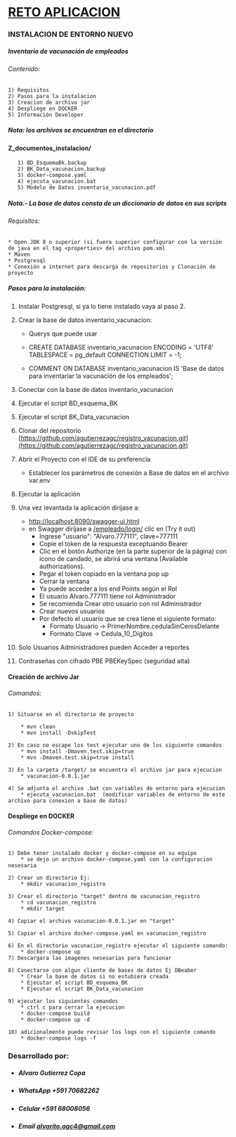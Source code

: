    # [RETO APLICACION]()
   ### INSTALACION DE ENTORNO NUEVO
 ##### Inventario de vacunación de empleados
###### Contenido:
    1) Requisitos
    2) Pasos para la instalacion
    3) Creacion de archivo jar
    4) Despliege en DOCKER
    5) Información Developer
##### Nota: los archivos se encuentran en el directorio 
#### Z_documentos_instalacion/
       1) BD_EsquemaBk.backup
       2) BK_Data_vacunacion.backup
       3) docker-compose.yaml
       4) ejecuta_vacunacion.bat
       5) Modelo de Datos inventario_vacunacion.pdf
##### Nota.- La base de datos consta de un diccionario de datos en sus scripts
###### Requisitos:
    * Open JDK 8 o superior (si fuera superior configurar con la versión de java en el tag <properties> del archivo pom.xml
    * Maven
    * Postgresql
    * Conexión a internet para descarga de repositorios y Clonación de proyecto
##### Pasos para la instalación:

   1) Instalar Postgresql, si ya lo tiene instalado vaya al paso 2.
   2) Crear la base de datos inventario_vacunacion:
       * Querys que puede usar
       * CREATE DATABASE inventario_vacunacion
         ENCODING = 'UTF8' TABLESPACE = pg_default CONNECTION LIMIT = -1;
     
        * COMMENT ON DATABASE inventario_vacunacion
         IS 'Base de datos para inventariar la vacunación de los empleados';

   3) Conectar con la base de datos inventario_vacunacion
   4) Ejecutar el script BD_esquema_BK
   5) Ejecutar el script BK_Data_vacunacion
   6) Clonar del repositorio [https://github.com/agutierrezagc/registro_vacunacion.git](https://github.com/agutierrezagc/registro_vacunacion.git)
   7) Abrir el Proyecto con el IDE de su preferencia
       * Establecer los parámetros de conexión a Base de datos en el archivo var.env
   8) Ejecutar la aplicación
   9) Una vez levantada la aplicación diríjase a:
        * [http://localhost:8090/swagger-ui.html](http://localhost:8090/swagger-ui.html)
        * en Swagger diríjase a [/empleado/login/](http://localhost:8090/swagger-ui/index.html?configUrl=/api-docs/swagger-config#/empleado-controller/login)  clic en (Try it out)
            * Ingrese "usuario": "Alvaro.777111", clave=777111
            * Copie el token de la respuesta exceptuando Bearer
            * Clic en el botón Authorize (en la parte superior de la página) con icono de candado, se abrirá una ventana (Available authorizations).
            * Pegar el token copiado en la ventana pop up
            * Cerrar la ventana
            * Ya puede acceder a los end Points según el Rol
            * El usuario Alvaro.777111 tiene rol Administrador
            * Se recomienda Crear otro usuario con rol Administrador
            * Crear nuevos usuarios
            * Por defecto el usuario que se crea tiene el siguiente formato:
                * Formato Usuario -> PrimerNombre.cedulaSinCerosDelante
                * Formato Clave   -> Cedula_10_Digitos
10) Solo Usuarios Administradores pueden Acceder a reportes
11) Contraseñas con cifrado PBE PBEKeySpec (seguridad alta)
#### Creación de archivo Jar
###### Comandos:
    1) Situarse en el directorio de proyecto
    
        * mvn clean
        * mvn install -DskipTest
    
    2) En caso no escape los test ejecutar uno de los siguiente comandos
        * mvn install -Dmaven.test.skip=true
        * mvn -Dmaven.test.skip=true install 
      
    3) En la carpeta /target/ se encuentra el archivo jar para ejecucion
        * vacunacion-0.0.1.jar
     
    4) Se adjunta el archivo .bat con variables de entorno para ejecucion
        * ejecuta_vacunacion.bat  (modificar variables de entorno de este archivo para conexion a base de datos)
    
#### Despliege en DOCKER 
###### Comandos Docker-compose:
    1) Debe tener instalado docker y docker-compose en su equipo
        * se dejo un archivo docker-compose.yaml con la configuracion nesesaria
    
    2) Crear un directorio Ej:
        * mkdir vacunacion_registro
    
    3) Crear el directorio "target" dentro de vacunacion_registro
        * cd vacunacion_registro
        * mkdir target
    
    4) Copiar el archivo vacunacion-0.0.1.jar en "target"
    
    5) Copiar el archivo docker-compose.yaml en vacunacion_registro
    
    6) En el directorio vacunacion_registro ejecutar el siguiente comando:
        * docker-compose up 
    7) Descargara las imagenes nesesarias para funcionar
    
    8) Conectarse con algun cliente de bases de datos Ej DBeaber
        * Crear la base de datos si no estubiera creada
        * Ejecutar el script BD_esquema_BK
        * Ejecutar el script BK_Data_vacunacion
    
    9) ejecutar los siguientes comandos
        * ctrl c para cerrar la ejecucion 
        * docker-compose build
        * docker-compose up -d
        
    10) adicionalmente puede revisar los logs con el siguiente comando
        * docker-compose logs -f
        
### Desarrollado por:
* ##### Alvaro Gutierrez Copa
* ##### WhatsApp +591 70682262 
* ##### Celular  +591 68008056 
* ##### Email    alvarito.agc4@gmail.com
 
